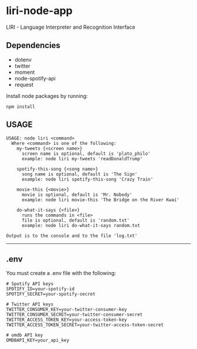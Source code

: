 # liri-node-app
LIRI - Language Interpreter and Recognition Interface

## Dependencies
- dotenv
- twitter
- moment
- node-spotify-api
- request

Install node packages by running:
```
npm install
```
## USAGE
```
USAGE: node liri <command>
  Where <command> is one of the following:
    my-tweets {<screen name>}
      screen name is optional, default is 'plato_philo'
      example: node liri my-tweets 'readDonaldTrump'

    spotify-this-song {<song name>}
      song name is optional, default is 'The Sign'
      example: node liri spotify-this-song 'Crazy Train'

    movie-this {<movie>}
      movie is optional, default is 'Mr. Nobody'
      example: node liri movie-this 'The Bridge on the River Kwai'

    do-what-it-says {<file>}
      runs the commands in <file>
      file is optional, default is 'random.txt'
      example: node liri do-what-it-says random.txt

Output is to the console and to the file 'log.txt'
```
---
## .env 
You must create a .env file with the following:
```
# Spotify API keys
SPOTIFY_ID=your-spotify-id
SPOTIFY_SECRET=your-spotify-secret

# Twitter API keys
TWITTER_CONSUMER_KEY=your-twitter-consumer-key
TWITTER_CONSUMER_SECRET=your-twitter-consumer-secret
TWITTER_ACCESS_TOKEN_KEY=your-access-token-key
TWITTER_ACCESS_TOKEN_SECRET=your-twitter-access-token-secret

# omdb API key
OMDBAPI_KEY=your_api_key
```    